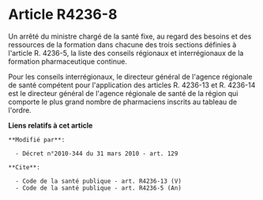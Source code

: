 # Article R4236-8

Un arrêté du ministre chargé de la santé fixe, au regard des besoins et des ressources de la formation dans chacune des trois
sections définies à l'article R. 4236-5, la liste des conseils régionaux et interrégionaux de la formation pharmaceutique
continue. 

Pour les conseils interrégionaux, le directeur général de l'agence régionale de santé compétent pour l'application des
articles R. 4236-13 et R. 4236-14 est le directeur général de l'agence régionale de santé de la région qui comporte le plus
grand nombre de pharmaciens inscrits au tableau de l'ordre.

**Liens relatifs à cet article**

	**Modifié par**:

	  - Décret n°2010-344 du 31 mars 2010 - art. 129

	**Cite**:

	  - Code de la santé publique - art. R4236-13 (V)
	  - Code de la santé publique - art. R4236-5 (An)

